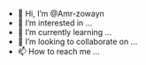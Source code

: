 - 👋 Hi, I’m @Amr-zowayn
- 👀 I’m interested in ...
- 🌱 I’m currently learning ...
- 💞️ I’m looking to collaborate on ...
- 📫 How to reach me ...

<!---
Amr-zowayn/Amr-zowayn is a ✨ special ✨ repository because its `README.md` (this file) appears on your GitHub profile.
You can click the Preview link to take a look at your changes.
--->
